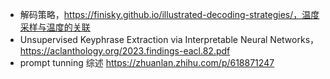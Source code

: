 

- 解码策略，https://finisky.github.io/illustrated-decoding-strategies/，温度采样与温度的关联
- Unsupervised Keyphrase Extraction via Interpretable Neural Networks， https://aclanthology.org/2023.findings-eacl.82.pdf
- prompt tunning 综述 https://zhuanlan.zhihu.com/p/618871247


